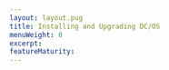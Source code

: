 ```yaml
---
layout: layout.pug
title: Installing and Upgrading DC/OS
menuWeight: 0
excerpt:
featureMaturity:
---
```

